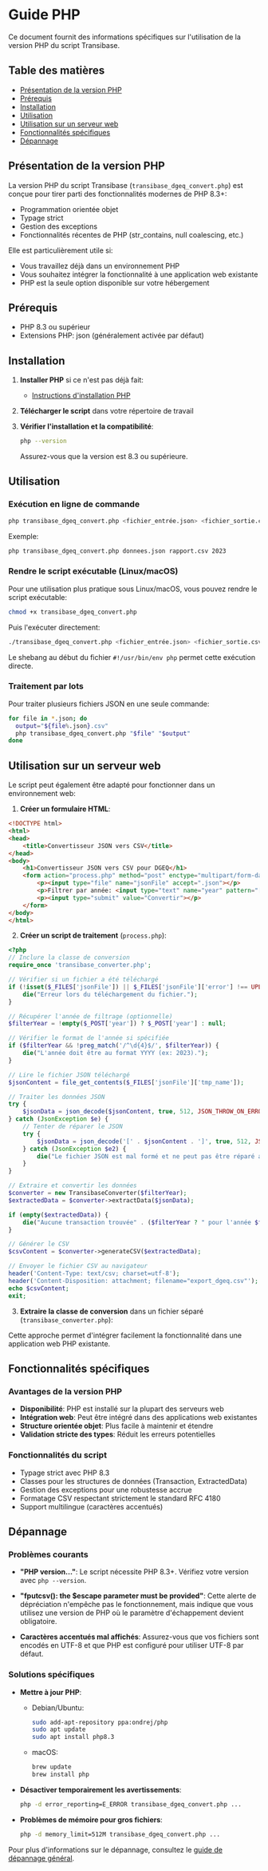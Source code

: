# Guide PHP

Ce document fournit des informations spécifiques sur l'utilisation de la version PHP du script Transibase.

## Table des matières

- [Présentation de la version PHP](#présentation-de-la-version-php)
- [Prérequis](#prérequis)
- [Installation](#installation)
- [Utilisation](#utilisation)
- [Utilisation sur un serveur web](#utilisation-sur-un-serveur-web)
- [Fonctionnalités spécifiques](#fonctionnalités-spécifiques)
- [Dépannage](#dépannage)

## Présentation de la version PHP

La version PHP du script Transibase (`transibase_dgeq_convert.php`) est conçue pour tirer parti des fonctionnalités modernes de PHP 8.3+:
- Programmation orientée objet
- Typage strict
- Gestion des exceptions
- Fonctionnalités récentes de PHP (str_contains, null coalescing, etc.)

Elle est particulièrement utile si:
- Vous travaillez déjà dans un environnement PHP
- Vous souhaitez intégrer la fonctionnalité à une application web existante
- PHP est la seule option disponible sur votre hébergement

## Prérequis

- PHP 8.3 ou supérieur
- Extensions PHP: json (généralement activée par défaut)

## Installation

1. **Installer PHP** si ce n'est pas déjà fait:
   - [Instructions d'installation PHP](/doc/installation.md#php-83)

2. **Télécharger le script** dans votre répertoire de travail

3. **Vérifier l'installation et la compatibilité**:
   ```bash
   php --version
   ```
   Assurez-vous que la version est 8.3 ou supérieure.

## Utilisation

### Exécution en ligne de commande

```bash
php transibase_dgeq_convert.php <fichier_entrée.json> <fichier_sortie.csv> [année]
```

Exemple:
```bash
php transibase_dgeq_convert.php donnees.json rapport.csv 2023
```

### Rendre le script exécutable (Linux/macOS)

Pour une utilisation plus pratique sous Linux/macOS, vous pouvez rendre le script exécutable:

```bash
chmod +x transibase_dgeq_convert.php
```

Puis l'exécuter directement:
```bash
./transibase_dgeq_convert.php <fichier_entrée.json> <fichier_sortie.csv> [année]
```

Le shebang au début du fichier `#!/usr/bin/env php` permet cette exécution directe.

### Traitement par lots

Pour traiter plusieurs fichiers JSON en une seule commande:

```bash
for file in *.json; do
  output="${file%.json}.csv"
  php transibase_dgeq_convert.php "$file" "$output"
done
```

## Utilisation sur un serveur web

Le script peut également être adapté pour fonctionner dans un environnement web:

1. **Créer un formulaire HTML**:

```html
<!DOCTYPE html>
<html>
<head>
    <title>Convertisseur JSON vers CSV</title>
</head>
<body>
    <h1>Convertisseur JSON vers CSV pour DGEQ</h1>
    <form action="process.php" method="post" enctype="multipart/form-data">
        <p><input type="file" name="jsonFile" accept=".json"></p>
        <p>Filtrer par année: <input type="text" name="year" pattern="[0-9]{4}" placeholder="YYYY" title="Entrez une année à 4 chiffres"></p>
        <p><input type="submit" value="Convertir"></p>
    </form>
</body>
</html>
```

2. **Créer un script de traitement** (`process.php`):

```php
<?php
// Inclure la classe de conversion
require_once 'transibase_converter.php';

// Vérifier si un fichier a été téléchargé
if (!isset($_FILES['jsonFile']) || $_FILES['jsonFile']['error'] !== UPLOAD_ERR_OK) {
    die("Erreur lors du téléchargement du fichier.");
}

// Récupérer l'année de filtrage (optionnelle)
$filterYear = !empty($_POST['year']) ? $_POST['year'] : null;

// Vérifier le format de l'année si spécifiée
if ($filterYear && !preg_match('/^\d{4}$/', $filterYear)) {
    die("L'année doit être au format YYYY (ex: 2023).");
}

// Lire le fichier JSON téléchargé
$jsonContent = file_get_contents($_FILES['jsonFile']['tmp_name']);

// Traiter les données JSON
try {
    $jsonData = json_decode($jsonContent, true, 512, JSON_THROW_ON_ERROR);
} catch (JsonException $e) {
    // Tenter de réparer le JSON
    try {
        $jsonData = json_decode('[' . $jsonContent . ']', true, 512, JSON_THROW_ON_ERROR);
    } catch (JsonException $e2) {
        die("Le fichier JSON est mal formé et ne peut pas être réparé automatiquement.");
    }
}

// Extraire et convertir les données
$converter = new TransibaseConverter($filterYear);
$extractedData = $converter->extractData($jsonData);

if (empty($extractedData)) {
    die("Aucune transaction trouvée" . ($filterYear ? " pour l'année $filterYear." : "."));
}

// Générer le CSV
$csvContent = $converter->generateCSV($extractedData);

// Envoyer le fichier CSV au navigateur
header('Content-Type: text/csv; charset=utf-8');
header('Content-Disposition: attachment; filename="export_dgeq.csv"');
echo $csvContent;
exit;
```

3. **Extraire la classe de conversion** dans un fichier séparé (`transibase_converter.php`):

Cette approche permet d'intégrer facilement la fonctionnalité dans une application web PHP existante.

## Fonctionnalités spécifiques

### Avantages de la version PHP

- **Disponibilité**: PHP est installé sur la plupart des serveurs web
- **Intégration web**: Peut être intégré dans des applications web existantes
- **Structure orientée objet**: Plus facile à maintenir et étendre
- **Validation stricte des types**: Réduit les erreurs potentielles

### Fonctionnalités du script

- Typage strict avec PHP 8.3
- Classes pour les structures de données (Transaction, ExtractedData)
- Gestion des exceptions pour une robustesse accrue
- Formatage CSV respectant strictement le standard RFC 4180
- Support multilingue (caractères accentués)

## Dépannage

### Problèmes courants

- **"PHP version..."**: Le script nécessite PHP 8.3+. Vérifiez votre version avec `php --version`.

- **"fputcsv(): the $escape parameter must be provided"**: Cette alerte de dépréciation n'empêche pas le fonctionnement, mais indique que vous utilisez une version de PHP où le paramètre d'échappement devient obligatoire.

- **Caractères accentués mal affichés**: Assurez-vous que vos fichiers sont encodés en UTF-8 et que PHP est configuré pour utiliser UTF-8 par défaut.

### Solutions spécifiques

- **Mettre à jour PHP**:
  - Debian/Ubuntu: 
    ```bash
    sudo add-apt-repository ppa:ondrej/php
    sudo apt update
    sudo apt install php8.3
    ```
  - macOS: 
    ```bash
    brew update
    brew install php
    ```

- **Désactiver temporairement les avertissements**:
  ```bash
  php -d error_reporting=E_ERROR transibase_dgeq_convert.php ...
  ```

- **Problèmes de mémoire pour gros fichiers**:
  ```bash
  php -d memory_limit=512M transibase_dgeq_convert.php ...
  ```

Pour plus d'informations sur le dépannage, consultez le [guide de dépannage général](/doc/troubleshooting.md).